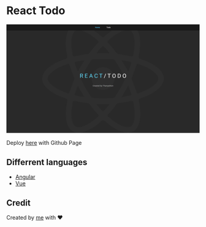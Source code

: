 # React Todo

![Cover](./git-cover.png)

Deploy [here](https://bloodzmoon.github.io/react-todo/) with Github Page

## Differrent languages

- [Angular](https://github.com/bloodzmoon/angular-todo)
- [Vue](https://github.com/bloodzmoon/vue-todo)

## Credit

Created by [me](https://github.com/bloodzmoon) with ❤

